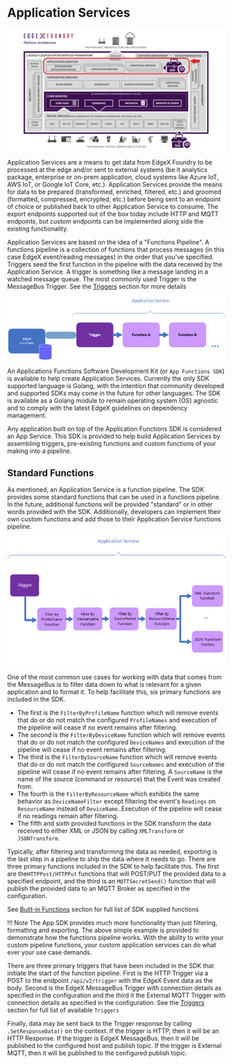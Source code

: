 # Application Services

![image](ApplicationServices.png)

Application Services are a means to get data from EdgeX Foundry to be processed at the edge and/or sent to external systems (be it analytics package, enterprise or on-prem application, cloud systems like Azure IoT, AWS IoT, or Google IoT Core, etc.). Application Services provide the means for data to be prepared (transformed, enriched, filtered, etc.) and groomed (formatted, compressed, encrypted, etc.) before being sent to an endpoint of choice or published back to other Application Service to consume. The export endpoints supported out of the box today include HTTP and MQTT endpoints, but custom endpoints can be implemented along side the existing functionality.

Application Services are based on the idea of a "Functions Pipeline". A functions pipeline is a collection of functions that process messages (in this case EdgeX event/reading messages) in the order that you've specified. Triggers seed the first function in the pipeline with the data received by the Application Service. A trigger is something like a message landing in a watched message queue. The most commonly used Trigger is the MessageBus Trigger. See the [Triggers](./Triggers.md) section for more details

![image](TriggersFunctions.png)

An Applications Functions Software Development Kit (or `App Functions SDK`) is available to help create Application Services. Currently the only SDK supported language is Golang, with the intention that community developed and supported SDKs may come in the future for other languages. The SDK is available as a Golang module to remain operating system (OS) agnostic and to comply with the latest EdgeX guidelines on dependency management.

Any application built on top of the Application Functions SDK is considered an App Service. This SDK is provided to help build Application Services by assembling triggers, pre-existing functions and custom functions of your making into a pipeline.

## Standard Functions

As mentioned, an Application Service is a function pipeline. The SDK provides some standard functions that can be used in a functions pipeline. In the future, additional functions will be provided "standard" or in other words provided with the SDK. Additionally, developers can implement their own custom functions and add those to their Application Service functions pipeline.

![image](SDKFunctions.png)

One of the most common use cases for working with data that comes from the MessageBus is to filter data down to what is relevant for a given application and to format it. To help facilitate this, six primary functions  are included in the SDK. 

- The first is the `FilterByProfileName` function which will remove events that do or do not match the configured `ProfileNames` and execution of the pipeline will cease if no event remains after filtering. 
- The second is the `FilterByDeviceName` function which will remove events that do or do not match the configured `DeviceNames` and execution of the pipeline will cease if no event remains after filtering.  
- The third is the `FilterBySourceName` function which will remove events that do or do not match the configured `SourceNames` and execution of the pipeline will cease if no event remains after filtering. A `SourceName` is the name of the source (command or resource) that the Event was created from. 
- The fourth is the `FilterByResourceName` which exhibits the same behavior as `DeviceNameFilter` except filtering the event's `Readings` on `ResourceName` instead of `DeviceName`. Execution of the pipeline will cease if no readings remain after filtering. 
- The fifth and sixth provided functions in the SDK transform the data received to either XML or JSON by calling `XMLTransform` or `JSONTransform`.

Typically, after filtering and transforming the data as needed, exporting is the last step in a pipeline to ship the data where it needs to go. There are three primary functions included in the SDK to help facilitate this. The first are the`HTTPPost/HTTPPut` functions that will POST/PUT the provided data to a specified endpoint, and the third is an `MQTTSecretSend()` function that will publish the provided data to an MQTT Broker as specified in the configuration.

See [Built-in Functions](./BuiltIn.md) section for full list of SDK supplied functions 

!!! Note
    The App SDK provides much more functionality than just filtering, formatting and exporting. The above simple example is provided to demonstrate how the functions pipeline works. With the ability to write your custom pipeline functions, your custom application services can do what ever your use case demands.

There are three primary triggers that have been included in the SDK that initiate the start of the function pipeline. First is the HTTP Trigger via a POST to the endpoint `/api/v2/trigger` with the EdgeX Event data as the body. Second is the EdgeX MessageBus Trigger with connection details as specified in the configuration and the third it the External MQTT Trigger with connection details as specified in the configuration. See the [Triggers](./Triggers.md) section for full list of available `Triggers`

Finally, data may be sent back to the Trigger response by calling `.SetResponseData()` on the context. If the trigger is HTTP, then it will be an HTTP Response. If the trigger is EdgeX MessageBus, then it will be published to the configured host and publish topic. If the trigger is External MQTT, then it will be published to the configured publish topic.

